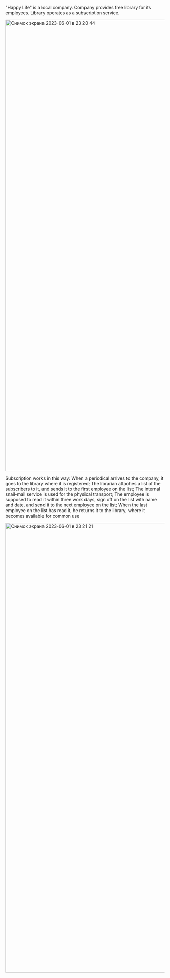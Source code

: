 "Happy Life" is a local company. Company provides free library for its employees. Library operates as a subscription service. 

  
  
  
  <img width="1427" alt="Снимок экрана 2023-06-01 в 23 20 44" src="https://github.com/olzhaszhadyrassynsdu/Digital-Library/assets/44583362/152a0551-ede2-4c33-8966-8a67b33352f3">

Subscription works in this way: 
  When a periodical arrives to the company, it goes to the library where it is registered;
  The librarian attaches a list of the subscribers to it, and sends it to the first employee on the list;
  The internal snail-mail service is used for the physical transport;
  The employee is supposed to read it within three work days, sign off on the list with name and date, and send it to the next employee on the list;
  When the last employee on the list has read it, he returns it to the library, where it becomes available for common use

<img width="1423" alt="Снимок экрана 2023-06-01 в 23 21 21" src="https://github.com/olzhaszhadyrassynsdu/Digital-Library/assets/44583362/3dfd3eff-6fb5-4339-a87e-d0d67d6cdade">
